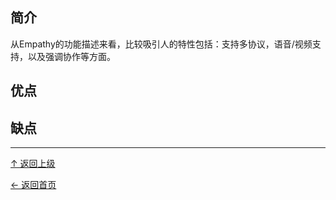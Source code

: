 
## 简介

从Empathy的功能描述来看，比较吸引人的特性包括：支持多协议，语音/视频支持，以及强调协作等方面。

## 优点

## 缺点


----
[↑ 返回上级](https://github.com/asin929/linux-software/blob/master/Network-Application/Network-Application.md)

[← 返回首页](https://github.com/asin929/linux-software)
